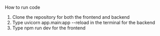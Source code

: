 How to run code 
1. Clone the repository for both the frontend and backend
2. Type uvicorn app.main:app --reload in the terminal for the backend
3. Type npm run dev for the frontend
